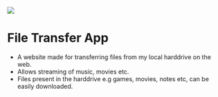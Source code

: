 <p align = 'centre'>
  <img src = "https://is1-ssl.mzstatic.com/image/thumb/Purple124/v4/ee/37/95/ee37957f-1a4a-1d60-8a49-cd5a393c3d5d/AppIcon-1x_U007emarketing-0-7-0-0-85-220.png/1200x630wa.png"/>
</p>

# File Transfer App
* A website made for transferring files from my local harddrive on the web. 
* Allows streaming of music, movies etc.
* Files present in the harddrive e.g games, movies, notes etc, can be easily downloaded.
